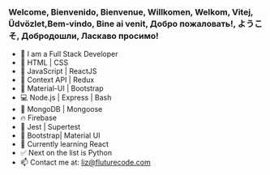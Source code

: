 ### Welcome, Bienvenido, Bienvenue, Willkomen, Welkom, Vitej, Üdvözlet,Bem-vindo, Bine ai venit, Добро пожаловать!, ようこそ, Добродошли, Ласкаво просимо!

- 💪   I am a Full Stack Developer
- 👾  HTML | CSS 
- 🐒  JavaScript | ReactJS
- 🌴  Context API | Redux
- 🔮  Material-UI | Bootstrap
- 💻  Node.js | Express | Bash
- 🦊  MongoDB | Mongoose
- 🔥  Firebase
- 🚀  Jest | Supertest
- 🌷  Bootstrap| Material UI
- 🍎  Currently learning React
- ✅  Next on the list is Python
- 📫  Contact me at: liz@fluturecode.com

